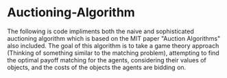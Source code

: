 # Auctioning-Algorithm
The following is code impliments both the naive and sophisticated auctioning algorithm which is based on the MIT paper "Auction Algorithms" also included. The goal of this algorithm is to take a game theory approach (Thinking of something similar to the matching problem), attempting to find the optimal payoff matching for the agents, considering their values of objects, and the costs of the objects the agents are bidding on.

